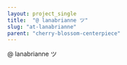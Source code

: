 ```yaml
---
layout: project_single
title:  "@ lanabrianne ツ"
slug: "at-lanabrianne"
parent: "cherry-blossom-centerpiece"
---
```

@ lanabrianne ツ